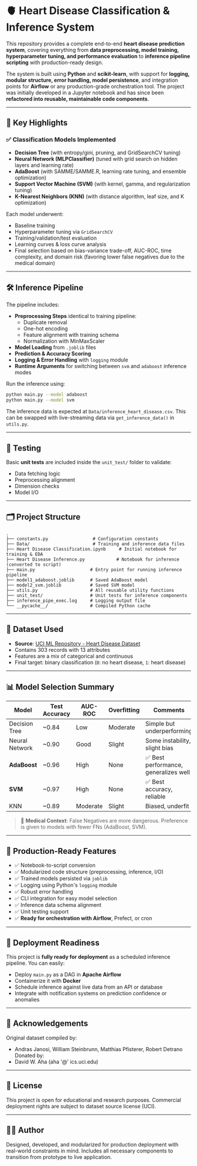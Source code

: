 # 🫀 Heart Disease Classification & Inference System

This repository provides a complete end-to-end **heart disease prediction system**, covering everything from **data preprocessing, model training, hyperparameter tuning, and performance evaluation** to **inference pipeline scripting** with production-ready design.

The system is built using **Python** and **scikit-learn**, with support for **logging, modular structure, error handling, model persistence**, and integration points for **Airflow** or any production-grade orchestration tool. The project was initially developed in a Jupyter notebook and has since been **refactored into reusable, maintainable code components**.

---

## 🚀 Key Highlights

### ✅ Classification Models Implemented
- **Decision Tree** (with entropy/gini, pruning, and GridSearchCV tuning)
- **Neural Network (MLPClassifier)** (tuned with grid search on hidden layers and learning rate)
- **AdaBoost** (with SAMME/SAMME.R, learning rate tuning, and ensemble optimization)
- **Support Vector Machine (SVM)** (with kernel, gamma, and regularization tuning)
- **K-Nearest Neighbors (KNN)** (with distance algorithm, leaf size, and K optimization)

Each model underwent:
- Baseline training
- Hyperparameter tuning via `GridSearchCV`
- Training/validation/test evaluation
- Learning curves & loss curve analysis
- Final selection based on bias-variance trade-off, AUC-ROC, time complexity, and domain risk (favoring lower false negatives due to the medical domain)

---

## 🛠️ Inference Pipeline

The pipeline includes:

- **Preprocessing Steps** identical to training pipeline:
  - Duplicate removal
  - One-hot encoding
  - Feature alignment with training schema
  - Normalization with MinMaxScaler
- **Model Loading** from `.joblib` files
- **Prediction & Accuracy Scoring**
- **Logging & Error Handling** with `logging` module
- **Runtime Arguments** for switching between `svm` and `adaboost` inference modes

Run the inference using:

```bash
python main.py --model adaboost
python main.py --model svm
```

The inference data is expected at `Data/inference_heart_disease.csv`. This can be swapped with live-streaming data via `get_inference_data()` in `utils.py`.

---

## 🧪 Testing

Basic **unit tests** are included inside the `unit_test/` folder to validate:
- Data fetching logic
- Preprocessing alignment
- Dimension checks
- Model I/O

---

## 🗂️ Project Structure

```
.
├── constants.py                 # Configuration constants
├── Data/                        # Training and inference data files
├── Heart Disease Classification.ipynb     # Initial notebook for training & EDA
├── Heart Disease Inference.py            # Notebook for inference (converted to script)
├── main.py                     # Entry point for running inference pipeline
├── model1_adaboost.joblib      # Saved AdaBoost model
├── model2_svm.joblib           # Saved SVM model
├── utils.py                    # All reusable utility functions
├── unit_test/                  # Unit tests for inference components
├── inference_pipe_exec.log     # Logging output file
└── __pycache__/                # Compiled Python cache
```

---

## 🧠 Dataset Used

- **Source**: [UCI ML Repository - Heart Disease Dataset](https://archive.ics.uci.edu/ml/datasets/Heart+Disease)
- Contains 303 records with 13 attributes
- Features are a mix of categorical and continuous
- Final target: binary classification (`0`: no heart disease, `1`: heart disease)

---

## 📊 Model Selection Summary

| Model            | Test Accuracy | AUC-ROC | Overfitting | Comments |
|------------------|---------------|---------|-------------|----------|
| Decision Tree    | ~0.84         | Low     | Moderate    | Simple but underperforming |
| Neural Network   | ~0.90         | Good    | Slight      | Some instability, slight bias |
| **AdaBoost**     | ~0.96         | High    | None        | ✅ Best performance, generalizes well |
| **SVM**          | ~0.97         | High    | None        | ✅ Best accuracy, reliable |
| KNN              | ~0.89         | Moderate| Slight      | Biased, underfit |

> 🔬 **Medical Context**: False Negatives are more dangerous. Preference is given to models with fewer FNs (AdaBoost, SVM).

---

## 🧱 Production-Ready Features

- ✅ Notebook-to-script conversion
- ✅ Modularized code structure (preprocessing, inference, I/O)
- ✅ Trained models persisted via `joblib`
- ✅ Logging using Python's `logging` module
- ✅ Robust error handling
- ✅ CLI integration for easy model selection
- ✅ Inference data schema alignment
- ✅ Unit testing support
- ✅ **Ready for orchestration with Airflow**, Prefect, or cron

---

## 🔮 Deployment Readiness

This project is **fully ready for deployment** as a scheduled inference pipeline. You can easily:

- Deploy `main.py` as a DAG in **Apache Airflow**
- Containerize it with **Docker**
- Schedule inference against live data from an API or database
- Integrate with notification systems on prediction confidence or anomalies

---

## 🤝 Acknowledgements

Original dataset compiled by:
- Andras Janosi, William Steinbrunn, Matthias Pfisterer, Robert Detrano  
Donated by:
- David W. Aha (aha '@' ics.uci.edu)

---

## 📎 License

This project is open for educational and research purposes. Commercial deployment rights are subject to dataset source license (UCI).

---

## 👨‍💻 Author

Designed, developed, and modularized for production deployment with real-world constraints in mind. Includes all necessary components to transition from prototype to live application.

